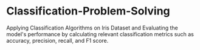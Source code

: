 # Classification-Problem-Solving
Applying Classification Algorithms on Iris Dataset
and Evaluating the model's performance by calculating relevant classification metrics such as accuracy, precision, recall, and F1 score.

